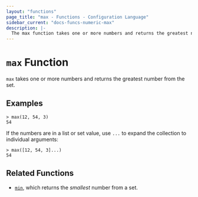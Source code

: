 ```yaml
---
layout: "functions"
page_title: "max - Functions - Configuration Language"
sidebar_current: "docs-funcs-numeric-max"
description: |-
  The max function takes one or more numbers and returns the greatest number.
---
```


# `max` Function

`max` takes one or more numbers and returns the greatest number from the set.

## Examples

```
> max(12, 54, 3)
54
```

If the numbers are in a list or set value, use `...` to expand the collection
to individual arguments:

```
> max([12, 54, 3]...)
54
```

## Related Functions

* [`min`](./min.md), which returns the _smallest_ number from a set.

